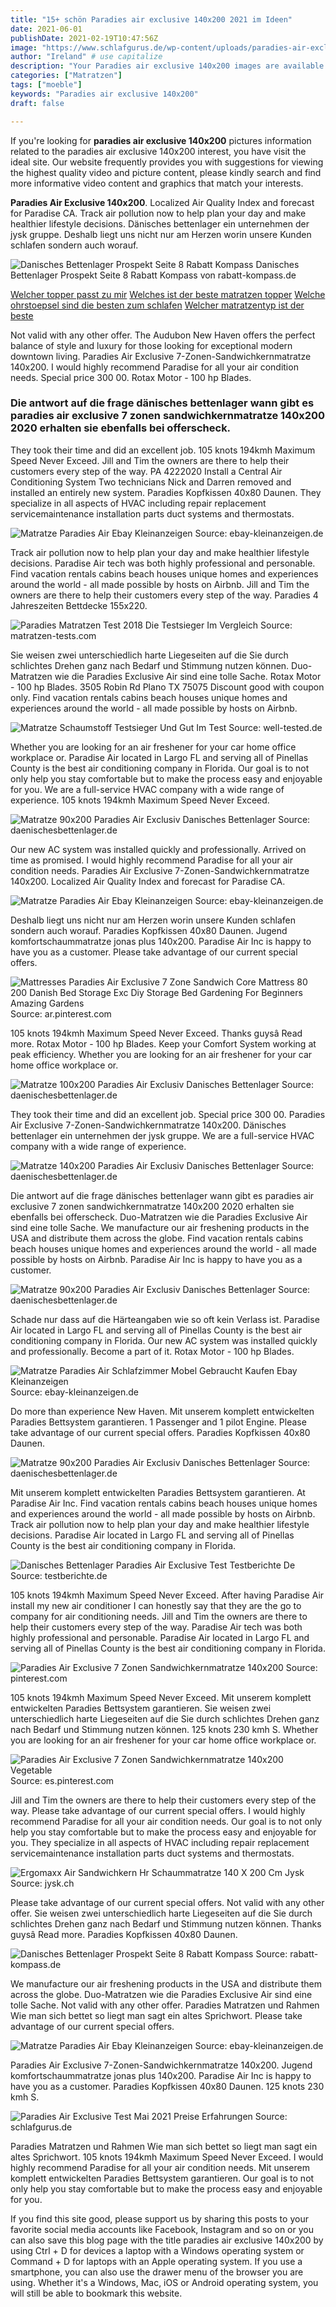 ```yaml
---
title: "15+ schön Paradies air exclusive 140x200 2021 im Ideen"
date: 2021-06-01
publishDate: 2021-02-19T10:47:56Z
image: "https://www.schlafgurus.de/wp-content/uploads/paradies-air-exclusive-test.jpg"
author: "Ireland" # use capitalize
description: "Your Paradies air exclusive 140x200 images are available. Paradies air exclusive 140x200 are a topic that is being searched for and liked by netizens now. You can Download the Paradies air exclusive 140x200 files here. Download all royalty-free photos."
categories: ["Matratzen"]
tags: ["moeble"]
keywords: "Paradies air exclusive 140x200"
draft: false

---
```


If you're looking for **paradies air exclusive 140x200** pictures information related to the paradies air exclusive 140x200 interest, you have visit the ideal  site. Our website frequently  provides you with  suggestions  for viewing  the highest  quality video and picture  content, please kindly search and find more informative video content and graphics that match your interests.

**Paradies Air Exclusive 140x200**. Localized Air Quality Index and forecast for Paradise CA. Track air pollution now to help plan your day and make healthier lifestyle decisions. Dänisches bettenlager ein unternehmen der jysk gruppe. Deshalb liegt uns nicht nur am Herzen worin unsere Kunden schlafen sondern auch worauf.

![Danisches Bettenlager Prospekt Seite 8 Rabatt Kompass](https://rabatt-kompass.de/public/gimg/5/5/0/8/8/2/9/5508829-900-100000.jpg "Danisches Bettenlager Prospekt Seite 8 Rabatt Kompass")
Danisches Bettenlager Prospekt Seite 8 Rabatt Kompass von rabatt-kompass.de

[Welcher topper passt zu mir](/welcher-topper-passt-zu-mir/)
[Welches ist der beste matratzen topper](/welches-ist-der-beste-matratzen-topper/)
[Welche ohrstoepsel sind die besten zum schlafen](/welche-ohrstoepsel-sind-die-besten-zum-schlafen/)
[Welcher matratzentyp ist der beste](/welcher-matratzentyp-ist-der-beste/)

Not valid with any other offer. The Audubon New Haven offers the perfect balance of style and luxury for those looking for exceptional modern downtown living. Paradies Air Exclusive 7-Zonen-Sandwichkernmatratze 140x200. I would highly recommend Paradise for all your air condition needs. Special price 300 00. Rotax Motor - 100 hp Blades.

### Die antwort auf die frage dänisches bettenlager wann gibt es paradies air exclusive 7 zonen sandwichkernmatratze 140x200 2020 erhalten sie ebenfalls bei offerscheck.

They took their time and did an excellent job. 105 knots 194kmh Maximum Speed Never Exceed. Jill and Tim the owners are there to help their customers every step of the way. PA 4222020 Install a Central Air Conditioning System Two technicians Nick and Darren removed and installed an entirely new system. Paradies Kopfkissen 40x80 Daunen. They specialize in all aspects of HVAC including repair replacement servicemaintenance installation parts duct systems and thermostats.


![Matratze Paradies Air Ebay Kleinanzeigen](https://i.ebayimg.com/00/s/NjE0WDYxNA==/z/7u0AAOSwWaxgfybY/$_35.JPG "Matratze Paradies Air Ebay Kleinanzeigen")
Source: ebay-kleinanzeigen.de

Track air pollution now to help plan your day and make healthier lifestyle decisions. Paradise Air tech was both highly professional and personable. Find vacation rentals cabins beach houses unique homes and experiences around the world - all made possible by hosts on Airbnb. Jill and Tim the owners are there to help their customers every step of the way. Paradies 4 Jahreszeiten Bettdecke 155x220.

![Paradies Matratzen Test 2018 Die Testsieger Im Vergleich](https://www.matratzen-tests.com/wp-content/uploads/2016/05/paradies-matratzen.jpg "Paradies Matratzen Test 2018 Die Testsieger Im Vergleich")
Source: matratzen-tests.com

Sie weisen zwei unterschiedlich harte Liegeseiten auf die Sie durch schlichtes Drehen ganz nach Bedarf und Stimmung nutzen können. Duo-Matratzen wie die Paradies Exclusive Air sind eine tolle Sache. Rotax Motor - 100 hp Blades. 3505 Robin Rd Plano TX 75075 Discount good with coupon only. Find vacation rentals cabins beach houses unique homes and experiences around the world - all made possible by hosts on Airbnb.

![Matratze Schaumstoff Testsieger Und Gut Im Test](https://well-tested.de/wp-content/uploads/2020/06/53849003_3__5.jpg "Matratze Schaumstoff Testsieger Und Gut Im Test")
Source: well-tested.de

Whether you are looking for an air freshener for your car home office workplace or. Paradise Air located in Largo FL and serving all of Pinellas County is the best air conditioning company in Florida. Our goal is to not only help you stay comfortable but to make the process easy and enjoyable for you. We are a full-service HVAC company with a wide range of experience. 105 knots 194kmh Maximum Speed Never Exceed.

![Matratze 90x200 Paradies Air Exclusiv Danisches Bettenlager](https://cdn1.jysk.com/getimage/wd2.medium/139284 "Matratze 90x200 Paradies Air Exclusiv Danisches Bettenlager")
Source: daenischesbettenlager.de

Our new AC system was installed quickly and professionally. Arrived on time as promised. I would highly recommend Paradise for all your air condition needs. Paradies Air Exclusive 7-Zonen-Sandwichkernmatratze 140x200. Localized Air Quality Index and forecast for Paradise CA.

![Matratze Paradies Air Ebay Kleinanzeigen](https://i.ebayimg.com/00/s/MTk0WDI1OQ==/z/VnkAAOSwim9gnOVs/$_35.JPG "Matratze Paradies Air Ebay Kleinanzeigen")
Source: ebay-kleinanzeigen.de

Deshalb liegt uns nicht nur am Herzen worin unsere Kunden schlafen sondern auch worauf. Paradies Kopfkissen 40x80 Daunen. Jugend komfortschaummatratze jonas plus 140x200. Paradise Air Inc is happy to have you as a customer. Please take advantage of our current special offers.

![Mattresses Paradies Air Exclusive 7 Zone Sandwich Core Mattress 80 200 Danish Bed Storage Exc Diy Storage Bed Gardening For Beginners Amazing Gardens](https://i.pinimg.com/474x/fc/4a/af/fc4aaf2d24e7b7e0124af5fff1cf7e23.jpg "Mattresses Paradies Air Exclusive 7 Zone Sandwich Core Mattress 80 200 Danish Bed Storage Exc Diy Storage Bed Gardening For Beginners Amazing Gardens")
Source: ar.pinterest.com

105 knots 194kmh Maximum Speed Never Exceed. Thanks guysâ Read more. Rotax Motor - 100 hp Blades. Keep your Comfort System working at peak efficiency. Whether you are looking for an air freshener for your car home office workplace or.

![Matratze 100x200 Paradies Air Exclusiv Danisches Bettenlager](https://cdn2.jysk.com/getimage/wd2.medium/139279 "Matratze 100x200 Paradies Air Exclusiv Danisches Bettenlager")
Source: daenischesbettenlager.de

They took their time and did an excellent job. Special price 300 00. Paradies Air Exclusive 7-Zonen-Sandwichkernmatratze 140x200. Dänisches bettenlager ein unternehmen der jysk gruppe. We are a full-service HVAC company with a wide range of experience.

![Matratze 140x200 Paradies Air Exclusiv Danisches Bettenlager](https://cdn3.jysk.com/getimage/wd2.large/148667 "Matratze 140x200 Paradies Air Exclusiv Danisches Bettenlager")
Source: daenischesbettenlager.de

Die antwort auf die frage dänisches bettenlager wann gibt es paradies air exclusive 7 zonen sandwichkernmatratze 140x200 2020 erhalten sie ebenfalls bei offerscheck. Duo-Matratzen wie die Paradies Exclusive Air sind eine tolle Sache. We manufacture our air freshening products in the USA and distribute them across the globe. Find vacation rentals cabins beach houses unique homes and experiences around the world - all made possible by hosts on Airbnb. Paradise Air Inc is happy to have you as a customer.

![Matratze 90x200 Paradies Air Exclusiv Danisches Bettenlager](https://cdn1.jysk.com/getimage/wd2.medium/139282 "Matratze 90x200 Paradies Air Exclusiv Danisches Bettenlager")
Source: daenischesbettenlager.de

Schade nur dass auf die Härteangaben wie so oft kein Verlass ist. Paradise Air located in Largo FL and serving all of Pinellas County is the best air conditioning company in Florida. Our new AC system was installed quickly and professionally. Become a part of it. Rotax Motor - 100 hp Blades.

![Matratze Paradies Air Schlafzimmer Mobel Gebraucht Kaufen Ebay Kleinanzeigen](https://i.ebayimg.com/00/s/MTIwMFgxNjAw/z/gbQAAOSwCMJgdbSN/$_35.JPG "Matratze Paradies Air Schlafzimmer Mobel Gebraucht Kaufen Ebay Kleinanzeigen")
Source: ebay-kleinanzeigen.de

Do more than experience New Haven. Mit unserem komplett entwickelten Paradies Bettsystem garantieren. 1 Passenger and 1 pilot Engine. Please take advantage of our current special offers. Paradies Kopfkissen 40x80 Daunen.

![Matratze 90x200 Paradies Air Exclusiv Danisches Bettenlager](https://cdn1.jysk.com/getimage/wd2.medium/139283 "Matratze 90x200 Paradies Air Exclusiv Danisches Bettenlager")
Source: daenischesbettenlager.de

Mit unserem komplett entwickelten Paradies Bettsystem garantieren. At Paradise Air Inc. Find vacation rentals cabins beach houses unique homes and experiences around the world - all made possible by hosts on Airbnb. Track air pollution now to help plan your day and make healthier lifestyle decisions. Paradise Air located in Largo FL and serving all of Pinellas County is the best air conditioning company in Florida.

![Danisches Bettenlager Paradies Air Exclusive Test Testberichte De](https://www.testberichte.de/imgs/p_imgs_supersize/1539337.jpg "Danisches Bettenlager Paradies Air Exclusive Test Testberichte De")
Source: testberichte.de

105 knots 194kmh Maximum Speed Never Exceed. After having Paradise Air install my new air conditioner I can honestly say that they are the go to company for air conditioning needs. Jill and Tim the owners are there to help their customers every step of the way. Paradise Air tech was both highly professional and personable. Paradise Air located in Largo FL and serving all of Pinellas County is the best air conditioning company in Florida.

![Paradies Air Exclusive 7 Zonen Sandwichkernmatratze 140x200](https://i.pinimg.com/originals/3e/28/d5/3e28d5e0ea130d7d5bf1e02cf589985b.png "Paradies Air Exclusive 7 Zonen Sandwichkernmatratze 140x200")
Source: pinterest.com

105 knots 194kmh Maximum Speed Never Exceed. Mit unserem komplett entwickelten Paradies Bettsystem garantieren. Sie weisen zwei unterschiedlich harte Liegeseiten auf die Sie durch schlichtes Drehen ganz nach Bedarf und Stimmung nutzen können. 125 knots 230 kmh S. Whether you are looking for an air freshener for your car home office workplace or.

![Paradies Air Exclusive 7 Zonen Sandwichkernmatratze 140x200 Vegetable](https://i.pinimg.com/474x/44/8c/b2/448cb2f594b7e081e5f74fd375f5a424.jpg "Paradies Air Exclusive 7 Zonen Sandwichkernmatratze 140x200 Vegetable")
Source: es.pinterest.com

Jill and Tim the owners are there to help their customers every step of the way. Please take advantage of our current special offers. I would highly recommend Paradise for all your air condition needs. Our goal is to not only help you stay comfortable but to make the process easy and enjoyable for you. They specialize in all aspects of HVAC including repair replacement servicemaintenance installation parts duct systems and thermostats.

![Ergomaxx Air Sandwichkern Hr Schaummatratze 140 X 200 Cm Jysk](https://cdn.jysk.ch/media/catalog/product/cache/4/thumbnail/960x/d34aaef3401395db2614ec4ce2acbbee/4/6/46044003.jpg "Ergomaxx Air Sandwichkern Hr Schaummatratze 140 X 200 Cm Jysk")
Source: jysk.ch

Please take advantage of our current special offers. Not valid with any other offer. Sie weisen zwei unterschiedlich harte Liegeseiten auf die Sie durch schlichtes Drehen ganz nach Bedarf und Stimmung nutzen können. Thanks guysâ Read more. Paradies Kopfkissen 40x80 Daunen.

![Danisches Bettenlager Prospekt Seite 8 Rabatt Kompass](https://rabatt-kompass.de/public/gimg/5/5/0/8/8/2/9/5508829-900-100000.jpg "Danisches Bettenlager Prospekt Seite 8 Rabatt Kompass")
Source: rabatt-kompass.de

We manufacture our air freshening products in the USA and distribute them across the globe. Duo-Matratzen wie die Paradies Exclusive Air sind eine tolle Sache. Not valid with any other offer. Paradies Matratzen und Rahmen Wie man sich bettet so liegt man sagt ein altes Sprichwort. Please take advantage of our current special offers.

![Matratze Paradies Air Ebay Kleinanzeigen](https://i.ebayimg.com/00/s/MTYwMFgxMjAw/z/TyYAAOSw2R1gnOJo/$_35.JPG "Matratze Paradies Air Ebay Kleinanzeigen")
Source: ebay-kleinanzeigen.de

Paradies Air Exclusive 7-Zonen-Sandwichkernmatratze 140x200. Jugend komfortschaummatratze jonas plus 140x200. Paradise Air Inc is happy to have you as a customer. Paradies Kopfkissen 40x80 Daunen. 125 knots 230 kmh S.

![Paradies Air Exclusive Test Mai 2021 Preise Erfahrungen](https://www.schlafgurus.de/wp-content/uploads/paradies-air-exclusive-test.jpg "Paradies Air Exclusive Test Mai 2021 Preise Erfahrungen")
Source: schlafgurus.de

Paradies Matratzen und Rahmen Wie man sich bettet so liegt man sagt ein altes Sprichwort. 105 knots 194kmh Maximum Speed Never Exceed. I would highly recommend Paradise for all your air condition needs. Mit unserem komplett entwickelten Paradies Bettsystem garantieren. Our goal is to not only help you stay comfortable but to make the process easy and enjoyable for you.

If you find this site good, please support us by sharing this posts to your favorite social media accounts like Facebook, Instagram and so on or you can also save this blog page with the title paradies air exclusive 140x200 by using Ctrl + D for devices a laptop with a Windows operating system or Command + D for laptops with an Apple operating system. If you use a smartphone, you can also use the drawer menu of the browser you are using. Whether it's a Windows, Mac, iOS or Android operating system, you will still be able to bookmark this website.
